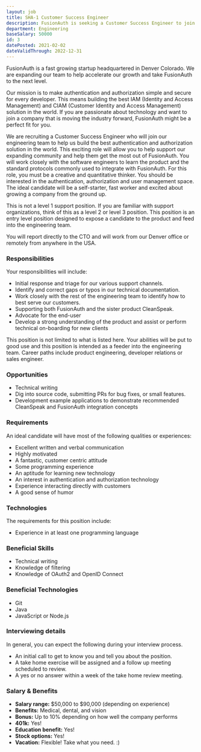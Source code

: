 ```yaml
---
layout: job
title: SHA-1 Customer Success Engineer
description: FusionAuth is seeking a Customer Success Engineer to join our team. Learn about this position and apply today.
department: Engineering
baseSalary: 50000
id: 3
datePosted: 2021-02-02
dateValidThrough: 2022-12-31
---
```


FusionAuth is a fast growing startup headquartered in Denver Colorado. We are expanding our team to help accelerate our growth and take FusionAuth to the next level.
 
Our mission is to make authentication and authorization simple and secure for every developer. This means building the best IAM (Identity and Access Management) and CIAM (Customer Identity and Access Management) solution in the world. If you are passionate about technology and want to join a company that is moving the industry forward, FusionAuth might be a perfect fit for you. 

We are recruiting a Customer Success Engineer who will join our engineering team to help us build the best authentication and authorization solution in the world. This exciting role will allow you to help support our expanding community and help them get the most out of FusionAuth. You will work closely with the software engineers to learn the product and the standard protocols commonly used to integrate with FusionAuth. For this role, you must be a creative and quantitative thinker. You should be interested in the authentication, authorization and user management space. The ideal candidate will be a self-starter, fast worker and excited about growing a company from the ground up.

This is not a level 1 support position. If you are familiar with support organizations, think of this as a level 2 or level 3 position. This position is an entry level position designed to expose a candidate to the product and feed into the engineering team.     

You will report directly to the CTO and will work from our Denver office or remotely from anywhere in the USA.  

### Responsibilities

Your responsibilities will include:

* Initial response and triage for our various support channels.
* Identify and correct gaps or typos in our technical documentation.  
* Work closely with the rest of the engineering team to identify how to best serve our customers.
* Supporting both FusionAuth and the sister product CleanSpeak.
* Advocate for the end-user
* Develop a strong understanding of the product and assist or perform technical on-boarding for new clients

This position is not limited to what is listed here. Your abilities will be put to good use and this position is intended as a feeder into the engineering team. Career paths include product engineering, developer relations or sales engineer. 

### Opportunities

* Technical writing
* Dig into source code, submitting PRs for bug fixes, or small features.
* Development example applications to demonstrate recommended CleanSpeak and FusionAuth integration concepts

### Requirements

An ideal candidate will have most of the following qualities or experiences:

* Excellent written and verbal communication
* Highly motivated
* A fantastic, customer centric attitude
* Some programming experience
* An aptitude for learning new technology
* An interest in authentication and authorization technology
* Experience interacting directly with customers
* A good sense of humor

### Technologies

The requirements for this position include:

* Experience in at least one programming language

### Beneficial Skills

* Technical writing
* Knowledge of filtering
* Knowledge of OAuth2 and OpenID Connect

### Beneficial Technologies

* Git
* Java
* JavaScript or Node.js

### Interviewing details

In general, you can expect the following during your interview process. 

* An initial call to get to know you and tell you about the position.
* A take home exercise will be assigned and a follow up meeting scheduled to review.
* A yes or no answer within a week of the take home review meeting.

### Salary & Benefits

* **Salary range:** $50,000 to $90,000 (depending on experience) 
* **Benefits:** Medical, dental, and vision
* **Bonus:** Up to 10% depending on how well the company performs
* **401k:** Yes!
* **Education benefit:** Yes!
* **Stock options:** Yes!
* **Vacation:** Flexible! Take what you need. :)
